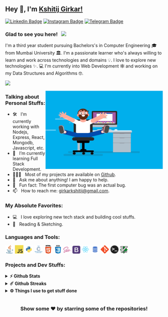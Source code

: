 ## Hey 👋, I'm [Kshitij Girkar!](https://github.com/girkarkshitij/)

[![Linkedin Badge](https://img.shields.io/badge/-LinkedIn-0e76a8?style=flat-square&logo=Linkedin&logoColor=white)](https://linkedin.com/in/girkarkshitij/)
[![Instagram Badge](https://img.shields.io/badge/-Instagram-e4405f?style=flat-square&logo=Instagram&logoColor=white)](https://instagram.com/kshitij_girkar/)
[![Telegram Badge](https://img.shields.io/badge/-Telegram-0088cc?style=flat-square&logo=Telegram&logoColor=white)](https://t.me/KshitijGirkar)

### Glad to see you here! &nbsp; ![](https://visitor-badge.glitch.me/badge?page_id=girkarkshitij.girkarkshitij&style=flat-square&color=0088cc)

I'm a third year student pursuing Bachelors's in Computer Engineering 🎓 from Mumbai University 🏛. I'm a passionate learner who's always willing to learn and work across technologies and domains 💡. I love to explore new technologies ✨. 💻 I'm currently into Web Development 🕸️ and working on my Data Structures and Algorithms 🤓.

[![](https://gitwar.herokuapp.com/badge?username=girkarkshitij&label=Gitwar%20Profile%20Score&style=for-the-badge&color=0088cc)](https://gitwar.herokuapp.com/)

<img align="right" height="250" width="375" alt="" src="https://raw.githubusercontent.com/girkarkshitij/girkarkshitij/master/gifs/coder.gif" />

### Talking about Personal Stuffs:

- 🛠 &nbsp; I’m currently working with Nodejs, Express, React, <br /> Mongodb, Javascript, etc.
- 🚀 &nbsp; I’m currently learning Full Stack Development.
- 👨🏻‍💻 &nbsp; Most of my projects are available on [Github](https://github.com/girkarkshitij).
- 💬 &nbsp; Ask me about anything! I am happy to help.
- 👾 &nbsp; Fun fact: The first computer bug was an actual bug.
- 📫 &nbsp; How to reach me: girkarkshitij@gmail.com.

### My Absolute Favorites:

- 💻 &nbsp; I love exploring new tech stack and building cool stuffs.
- 📰 &nbsp; Reading & Sketching.

### Languages and Tools:
<code><img height="27" src="https://raw.githubusercontent.com/github/explore/80688e429a7d4ef2fca1e82350fe8e3517d3494d/topics/java/java.png" alt="java"></code>
<code><img height="27" src="https://raw.githubusercontent.com/github/explore/80688e429a7d4ef2fca1e82350fe8e3517d3494d/topics/javascript/javascript.png" alt="javascript"></code>
<code><img height="27" src="https://raw.githubusercontent.com/github/explore/80688e429a7d4ef2fca1e82350fe8e3517d3494d/topics/python/python.png" alt="python"></code>
<code><img height="27" src="https://raw.githubusercontent.com/github/explore/80688e429a7d4ef2fca1e82350fe8e3517d3494d/topics/c/c.png" alt="C"></code>
<code><img height="27" src="https://raw.githubusercontent.com/github/explore/80688e429a7d4ef2fca1e82350fe8e3517d3494d/topics/html/html.png" alt="html"></code>
<code><img height="27" src="https://raw.githubusercontent.com/github/explore/80688e429a7d4ef2fca1e82350fe8e3517d3494d/topics/css/css.png" alt="css"></code>
<code><img height="25" src="https://raw.githubusercontent.com/github/explore/80688e429a7d4ef2fca1e82350fe8e3517d3494d/topics/sass/sass.png" alt="sass"></code>
<code><img height="25" src="https://raw.githubusercontent.com/github/explore/80688e429a7d4ef2fca1e82350fe8e3517d3494d/topics/bootstrap/bootstrap.png" alt="sass"></code>
<code><img height="27" src="https://raw.githubusercontent.com/github/explore/80688e429a7d4ef2fca1e82350fe8e3517d3494d/topics/react/react.png" alt="react"></code>
<code><img height="27" src="https://raw.githubusercontent.com/github/explore/80688e429a7d4ef2fca1e82350fe8e3517d3494d/topics/sql/sql.png" alt="sql"></code>
<code><img height="27" src="https://raw.githubusercontent.com/devicons/devicon/master/icons/git/git-original.svg" alt="git"></code>
<code><img height="27" src="https://raw.githubusercontent.com/github/explore/80688e429a7d4ef2fca1e82350fe8e3517d3494d/topics/terminal/terminal.png" alt="terminal"></code>
<code><img height="25" src="https://raw.githubusercontent.com/github/explore/80688e429a7d4ef2fca1e82350fe8e3517d3494d/topics/vim/vim.png" alt="vim"></code>

### Projects and Dev Stuffs:

<details>	
  <summary><b>⚡ Github Stats</b></summary>

<img height="180em" src="https://github-readme-stats.vercel.app/api?username=girkarkshitij&show_icons=true&hide_border=true&&count_private=true&include_all_commits=true" />
<img height="180em" src="https://github-readme-stats.vercel.app/api/top-langs/?username=girkarkshitij&exclude_repo=KNN-Image-Classification&show_icons=true&hide_border=true&layout=compact&langs_count=8"/>
</details>

<details>	
  <summary><b>☄️ Github Streaks</b></summary>

<img height="180em" src="https://github-readme-streak-stats.herokuapp.com/?user=girkarkshitij&hide_border=true" />
</details>
 
<details>	
  <br />
  <summary><b>⚙️ Things I use to get stuff done</b></summary>
  	<ul>
  	    <li><b>OS:</b> Windows 10</li>
	    <li><b>Laptop: </b> HP Notebook (i5)</li>
  	    <li><b>Browser: </b> Chrome</li>
	    <li><b>Terminal: </b> WSL </li>
	    <li><b>Code Editor:</b> VSCode / IntelliJ.</li>
	    <li><b>To Stay Updated:</b> Freecodecamp Blogs, Youtube, Linkedin, Medium </li>
	    <br />
	⚛️ Checkout My VSCode Configrations <a href="https://gist.github.com/girkarkshitij/ef3193080cac5f26a7cf7299ee9d3315">Here</a>.
	</ul>	
</details>

#

<div align="center">

### Show some ❤️ by starring some of the repositories!

</div>
